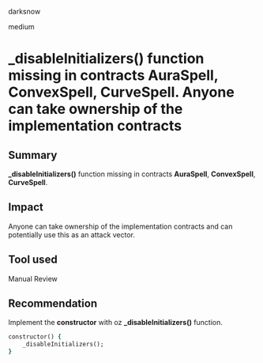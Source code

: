 darksnow

medium

# _disableInitializers() function missing in contracts AuraSpell, ConvexSpell, CurveSpell. Anyone can take ownership of the implementation contracts

## Summary
**_disableInitializers()** function missing in contracts **AuraSpell**, **ConvexSpell**, **CurveSpell**.

## Impact
Anyone can take ownership of the implementation contracts and can potentially use this as an attack vector.

## Tool used
Manual Review

## Recommendation
Implement the **constructor** with oz **_disableInitializers()** function.
```ruby
constructor() {
    _disableInitializers();
}
```